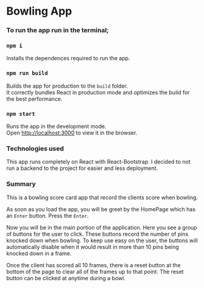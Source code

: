 # Bowling App

### To run the app run in the terminal;

### `npm i`

Installs the dependences required to run the app.

### `npm run build`

Builds the app for production to the `build` folder.\
It correctly bundles React in production mode and optimizes the build for the best performance.

### `npm start`

Runs the app in the development mode.\
Open [http://localhost:3000](http://localhost:3000) to view it in the browser.




### Technologies used
This app runs completely on React with React-Bootstrap. I decided to not run a backend to the project for easier and less deployment.



### Summary

This is a bowling score card app that record the clients score when bowling.

As soon as you load the app, you will be greet by the HomePage which has an `Enter` button. Press the `Enter`.

Now you will be in the main portion of the application. Here you see a group of buttons for the user to click. These buttons record the number of pins knocked down when bowling. To keep use easy on the user, the buttons will automatically disable when it would result in more than 10 pins being knocked down in a frame.

Once the client has scored all 10 frames, there is a reset button at the bottom of the page to clear all of the frames up to that point. The reset button can be clicked at anytime during a bowl.